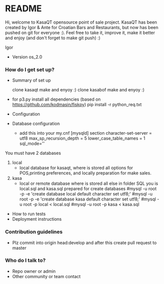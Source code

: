 # README #
Hi, welcome to KasaQT opensource point of sale project. KasaQT has been created by Igor & Ante for Croatian Bars and Restaurants, but now has been pushed on git for everyone :). 
Feel free to take it, improve it, make it better and enjoy (and don't forget to make git push) :) 

Igor


* Version os_2.0

### How do I get set up? ###

* Summary of set up
  
  clone kasaqt make and enyoy :)
  clone kasabof make and enyoy :)


* for p3.py install all dependencies (based on https://github.com/kodmasin/fiskpy)
  pip install -r python_req.txt 

* Configuration
* Database configuration
  - add this into your my.cnf [mysqld] section
	character-set-server = utf8
	max_sp_recursion_depth = 5
	lower_case_table_names = 1
	sql_mode=''


You must have 2 databases 
  1. local 
      - local database for kasaqt, where is stored all options for POS,printing preferences,
  and locally preparation for make sales.
  2. kasa 
      - local or remote database where is stored all else
in folder SQL you is local.sql and kasa.sql prepared for create databases
   #mysql -u root -p -e 'create database local default character set utf8;'
   #mysql -u root -p -e 'create database kasa default character set utf8;'
   #mysql -u root -p local < local.sql
   #mysql -u root -p kasa < kasa.sql

* How to run tests
* Deployment instructions

### Contribution guidelines ###

* Plz commit into origin head:develop and after this create pull request to master

### Who do I talk to? ###

* Repo owner or admin
* Other community or team contact
